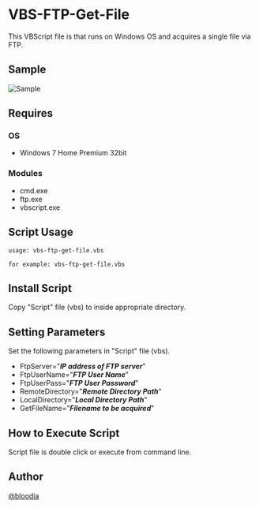 # VBS-FTP-Get-File
This VBScript file is that runs on Windows OS and acquires a single file via FTP.  

## Sample
![Sample](https://www.bloodia.net/files/github/vbs-ftp-get-file.jpg)

## Requires
### OS
- Windows 7 Home Premium 32bit

### Modules
- cmd.exe
- ftp.exe
- vbscript.exe

## Script Usage
```
usage: vbs-ftp-get-file.vbs

for example: vbs-ftp-get-file.vbs
```

## Install Script
Copy "Script" file (vbs) to inside appropriate directory.  

## Setting Parameters
Set the following parameters in "Script" file (vbs).  
- FtpServer="***IP address of FTP server***"  
- FtpUserName="***FTP User Name***"  
- FtpUserPass="***FTP User Password***"  
- RemoteDirectory="***Remote Directory Path***"  
- LocalDirectory="***Local Directory Path***"  
- GetFileName="***Filename to be acquired***"  

## How to Execute Script
Script file is double click or execute from command line.

## Author
[@bloodia](https://twitter.com/bloodiadotnet)
